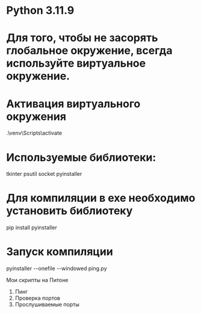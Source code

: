 # Python 3.11.9

# Для того, чтобы не засорять глобальное окружение, всегда используйте виртуальное окружение.

# Активация виртуального окружения
.\venv\Scripts\activate

# Используемые библиотеки:
tkinter
psutil
socket
pyinstaller

# Для компиляции в exe необходимо установить библиотеку
pip install pyinstaller

# Запуск компиляции
pyinstaller --onefile --windowed ping.py

Мои скрипты на Питоне
1. Пинг
2. Проверка портов
3. Прослушиваемые порты
